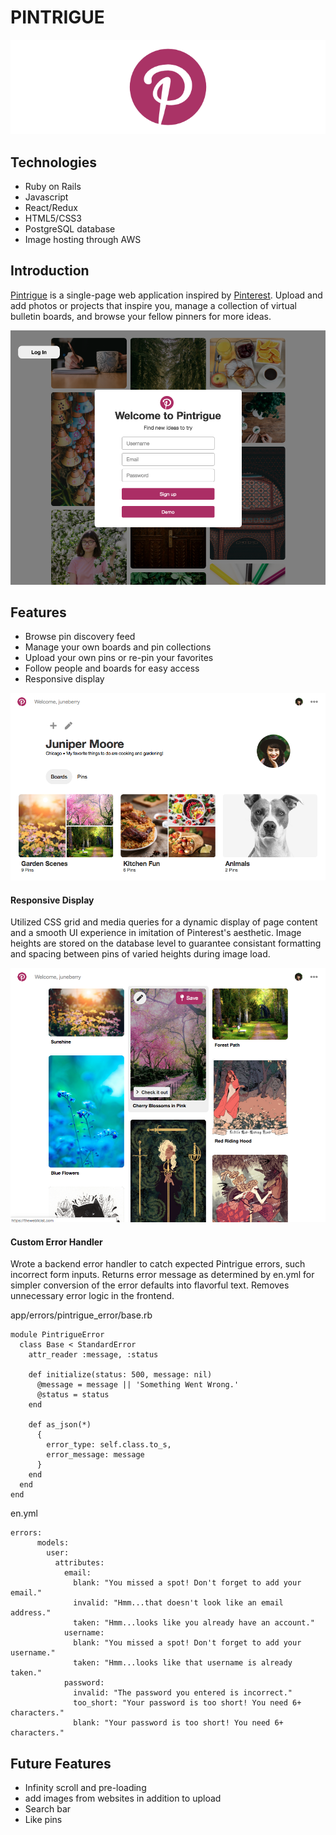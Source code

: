 # PINTRIGUE

[![Login](https://github.com/EbokianLady/pintrigue/blob/master/app/assets/images/readme_images/logo-banner.png )](https://pintrigue.herokuapp.com/#/)

<a id="technologies"></a>
## Technologies

* Ruby on Rails
* Javascript
* React/Redux
* HTML5/CSS3
* PostgreSQL database
* Image hosting through AWS

<a id="introduction"></a>
## Introduction

[Pintrigue](https://pintrigue.herokuapp.com/#/) is a single-page web application inspired by [Pinterest](https://www.pinterest.com/). Upload and add photos or projects that inspire you, manage a collection of virtual bulletin boards, and browse your fellow pinners for more ideas.

![Login](https://github.com/EbokianLady/pintrigue/blob/master/app/assets/images/readme_images/sign_in.jpg)

<a id="features"></a>
## Features
* Browse pin discovery feed
* Manage your own boards and pin collections
* Upload your own pins or re-pin your favorites
* Follow people and boards for easy access
* Responsive display

![Board](https://github.com/EbokianLady/pintrigue/blob/master/app/assets/images/readme_images/user_boards.jpg)

#### Responsive Display

Utilized CSS grid and media queries for a dynamic display of page content and a smooth UI experience in imitation of Pinterest's aesthetic. Image heights are stored on the database level to guarantee consistant formatting and spacing between pins of varied heights during image load.

![Masonry](https://github.com/EbokianLady/pintrigue/blob/master/app/assets/images/readme_images/discovery.jpg)

#### Custom Error Handler

Wrote a backend error handler to catch expected Pintrigue errors, such incorrect form inputs. Returns error message as determined by en.yml for simpler conversion of the error defaults into flavorful text. Removes unnecessary error logic in the frontend.

app/errors/pintrigue_error/base.rb

~~~~
module PintrigueError
  class Base < StandardError
    attr_reader :message, :status

    def initialize(status: 500, message: nil)
      @message = message || 'Something Went Wrong.'
      @status = status
    end

    def as_json(*)
      {
        error_type: self.class.to_s,
        error_message: message
      }
    end
  end
end
~~~~

en.yml
~~~~
errors:
      models:
        user:
          attributes:
            email:
              blank: "You missed a spot! Don't forget to add your email."
              invalid: "Hmm...that doesn't look like an email address."
              taken: "Hmm...looks like you already have an account."
            username:
              blank: "You missed a spot! Don't forget to add your username."
              taken: "Hmm...looks like that username is already taken."
            password:
              invalid: "The password you entered is incorrect."
              too_short: "Your password is too short! You need 6+ characters."
              blank: "Your password is too short! You need 6+ characters."
~~~~

## Future Features
* Infinity scroll and pre-loading
* add images from websites in addition to upload
* Search bar
* Like pins
